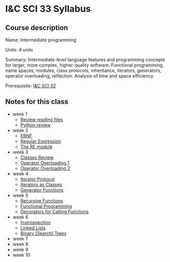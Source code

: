 # I&C SCI 33 Syllabus

## Course description

Name: Intermediate programming

Units: 4 units

Summary: Intermediate-level language features and programming concepts for larger, more complex, higher-quality software. Functional programming, name spaces, modules, class protocols, inheritance, iterators, generators, operator overloading, reflection. Analysis of time and space efficiency.

Prerequisite: [I&C SCI 32](../../winter-2020/ics-32/syllabus.md)

## Notes for this class

- week 1
	- [Review reading files](./week1/review-reading-files.md)
	- [Python review](./week1/python-review.md)
- week 2
	- [EBNF](./week2/ebnf.md)
	- [Regular Expression](regular-expressions.md)
	- [The RE module](./week2/the-re-module.md)
- week 3
	- [Classes Review](./week3/classes-review.md)
	- [Operator Overloading 1](./week3/operator-overloading-1.md)
	- [Operator Overloading 2](./week3/operator-overloading-2.md)
- week 4
	- [Iterator Protocol](./week4/iterator-protocol.md)
	- [Iterators as Classes](./week4/iterators-via-classes.md)
	- [Generator Functions](./week4/generators.md)
- week 5
	- [Recursive Functions](./week5/recursive-functions.md)
	- [Functional Programming](./week5/functional-programming.md)
	- [Decorators for Calling Functions](./week5/decorators-for-calling-functions.md)
- week 6
	- [Instrospection](./week6/instrospection.md)
	- [Linked Lists](./week6/linked-lists.md)
	- [Binary (Search) Trees](./week6/binary-trees.md)
- week 7
- week 8
- week 9
- week 10
